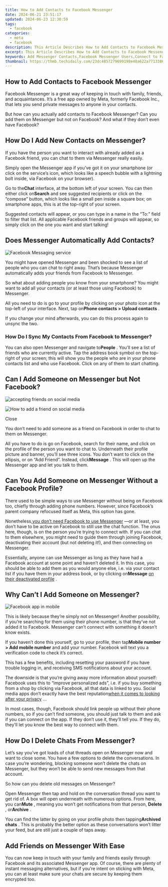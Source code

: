 ```yaml
---
title: How to Add Contacts to Facebook Messenger
date: 2024-06-21 23:51:17
updated: 2024-06-23 12:30:59
tags:
  - facebook
categories:
  - meta
  - facebook
description: This Article Describes How to Add Contacts to Facebook Messenger
excerpt: This Article Describes How to Add Contacts to Facebook Messenger
keywords: Add Messenger Contacts,Facebook Messenger Users,Connect to Facebook Messenger,Sync Contacts on Messenger,Link Your Phonebook to FBM,FBM Contact Import,Add Friends on Messenger
thumbnail: https://thmb.techidaily.com/23dc4857279699198e48a622a7713386fd30f7f47908caf6a0fe50229057f885.jpg
---
```


## How to Add Contacts to Facebook Messenger

 Facebook Messenger is a great way of keeping in touch with family, friends, and acquaintances. It’s a free app owned by Meta, formerly Facebook Inc., that lets you send private messages to anyone in your contacts.

 But how can you actually add contacts to Facebook Messenger? Can you add them on Messenger but not on Facebook? And what if they don’t even have Facebook?

## How Do I Add New Contacts on Messenger?

 If you have the person you want to interact with already added as a Facebook friend, you can chat to them via Messenger really easily.

 Simply open the Messenger app if you’ve got it on your smartphone (or click on the service’s icon, which looks like a speech bubble with a lightning bolt inside, via Facebook on your browser).

 Go to the**Chat** interface, at the bottom left of your screen. You can then either click on**Search** and see suggested recipients or click on the “compose” button, which looks like a small pen inside a square box; on smartphone apps, this is at the top-right of your screen.

 Suggested contacts will appear, or you can type in a name in the “To:” field to filter that list. All applicable Facebook friends and groups will appear, so simply click on the one you want and start talking!

## Does Messenger Automatically Add Contacts?

![Facebook Messaging service](https://static1.makeuseofimages.com/wordpress/wp-content/uploads/2022/07/The-Messenger-app-logo.jpg)

 You might have opened Messenger and been shocked to see a list of people who you can chat to right away. That’s because Messenger automatically adds your friends from Facebook to Messenger.

 So what about adding people you know from your smartphone? You might want to add all your contacts (or at least those using Facebook) to Messenger.

 All you need to do is go to your profile by clicking on your photo icon at the top-left of your interface. Next, tap on**Phone contacts > Upload contacts** .

 If you change your mind afterwards, you can do this process again to unsync the two.

### How Do I Sync My Contacts From Facebook to Messenger?

 You can also open Messenger and navigate to**People** . You’ll see a list of friends who are currently active. Tap the address book symbol on the top-right of your screen; this will show you the people who are in your phone contacts list and who use Facebook. Click on any of them to start chatting.

## Can I Add Someone on Messenger but Not Facebook?

![accepting friends on social media](https://static1.makeuseofimages.com/wordpress/wp-content/uploads/2022/09/Facebook-Friend-requests-1.jpg)

![How to add a friend on social media](https://static1.makeuseofimages.com/wordpress/wp-content/uploads/2022/09/Message-a-friend-on-Facebook-1.jpg)

Close

 You don’t need to add someone as a friend on Facebook in order to chat to them on Messenger.

 All you have to do is go on Facebook, search for their name, and click on the profile of the person you want to chat to. Underneath their profile picture and banner, you’ll see three icons. You don’t want to click on the ellipsis, or on “Add Friend”. Instead, click**Message** . This will open up the Messenger app and let you talk to them.

## Can You Add Someone on Messenger Without a Facebook Profile?

 There used to be simple ways to use Messenger without being on Facebook too, chiefly through adding phone numbers. However, since Facebook’s parent company refocused itself as Meta, this option has gone.

 Nonetheless,[you don’t need Facebook to use Messenger](https://www.makeuseof.com/tag/use-messenger-without-facebook/) —or at least, you don’t have to be active on Facebook to still use the chat function. The onus here, though, is on the person you’re trying to connect with. If you can chat to them elsewhere, you might need to guide them through joining Facebook, deactivating their account (but not deleting it!), and then connecting on Messenger.

 Essentially, anyone can use Messenger as long as they have had a Facebook account at some point and haven’t deleted it. In this case, you should be able to add them as you would anyone else, i.e. via your contact list if you have them in your address book, or by clicking on**Message** [on their deactivated profile](https://www.makeuseof.com/tag/deactivate-facebook-account-explained/) .

## Why Can’t I Add Someone on Messenger?

![Facebook app in mobile](https://static1.makeuseofimages.com/wordpress/wp-content/uploads/2022/09/Facebook-app-in-mobile.jpg)

 This is likely because they’re simply not on Messenger! Another possibility, if you’re searching for them using their phone number, is that they’ve not added it to Facebook. Messenger can’t connect with something it doesn’t know exists.

 If you haven’t done this yourself, go to your profile, then tap**Mobile number > Add mobile number** and add your number. Facebook will text you a verification code to check it’s correct.

 This has a few benefits, including resetting your password if you have trouble logging in, and receiving SMS notifications about your account.

 The downside is that you’re giving away more information about yourself: Facebook uses this to “improve personalized ads”, i.e. if you buy something from a shop by clicking via Facebook, all that data is linked to you. Social media apps don’t exactly have the best reputation[when it comes to looking after your privacy](https://www.makeuseof.com/apps-avoid-privacy/) …

 In most cases, though, Facebook should link people up without their phone numbers, so if you can’t find someone, you should just talk to them and ask if you can connect on the app. If they don’t use it, they’ll tell you. If they do, they’ll let you know the best way to connect with them.

## How Do I Delete Chats From Messenger?

 Let’s say you’ve got loads of chat threads open on Messenger now and want to close some. You have a few options to delete the conversations. In case you’re wondering, blocking someone won’t delete the chats on Messenger, but they won’t be able to send new messages from that account.

So how can you delete old messages on Messenger?

 Open Messenger then tap and hold on the conversation thread you want to get rid of. A box will open underneath with numerous options. From here, you can**Mute** , meaning you won’t get notifications from that person, **Delete** , or**Archive** .

 You can find the latter by going on your profile photo then tapping**Archived chats** . This is probably the better option as these conversations won’t litter your feed, but are still just a couple of taps away.

## Add Friends on Messenger With Ease

 You can now keep in touch with your family and friends easily through Facebook and its associated Messenger app. Of course, there are plenty of instant messaging alternatives, but if you’re intent on sticking with Meta, you can at least make sure your chats are secure by keeping them encrypted too.


<ins class="adsbygoogle"
     style="display:block"
     data-ad-format="autorelaxed"
     data-ad-client="ca-pub-7571918770474297"
     data-ad-slot="1223367746"></ins>



<ins class="adsbygoogle"
     style="display:block"
     data-ad-client="ca-pub-7571918770474297"
     data-ad-slot="8358498916"
     data-ad-format="auto"
     data-full-width-responsive="true"></ins>
